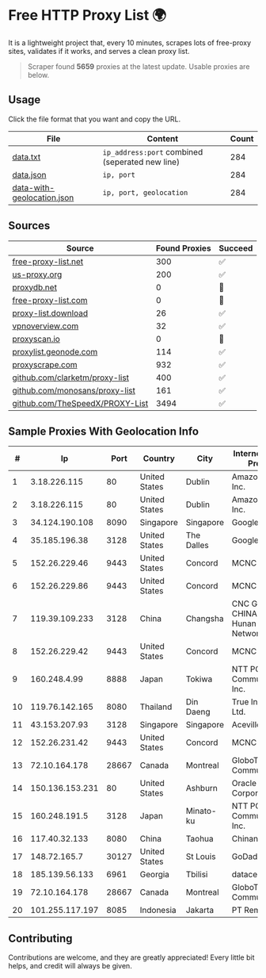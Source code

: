 
# Free HTTP Proxy List 🌍

It is a lightweight project that, every 10 minutes, scrapes lots of free-proxy sites, validates if it works, and serves a clean proxy list.


> Scraper found **5659** proxies at the latest update. Usable proxies are below.

## Usage

Click the file format that you want and copy the URL.


|File|Content|Count|
|----|-------|-----|
|[data.txt](https://raw.githubusercontent.com/themiralay/Proxy-List-World/master/data.txt)|`ip_address:port` combined (seperated new line)|284|
|[data.json](https://raw.githubusercontent.com/themiralay/Proxy-List-World/master/data.json)|`ip, port`|284|
|[data-with-geolocation.json](https://raw.githubusercontent.com/themiralay/Proxy-List-World/master/data-with-geolocation.json)|`ip, port, geolocation`|284|

## Sources

|Source|Found Proxies|Succeed|
|------|-------------|-------|
|[free-proxy-list.net](https://free-proxy-list.net)|300|✅|
|[us-proxy.org](https://www.us-proxy.org)|200|✅|
|[proxydb.net](http://proxydb.net)|0|🚫|
|[free-proxy-list.com](https://free-proxy-list.com/?page=&port=&type%5B%5D=http&type%5B%5D=https&up_time=0&search=Search)|0|🚫|
|[proxy-list.download](https://www.proxy-list.download/HTTP)|26|✅|
|[vpnoverview.com](https://vpnoverview.com/privacy/anonymous-browsing/free-proxy-servers)|32|✅|
|[proxyscan.io](https://www.proxyscan.io)|0|🚫|
|[proxylist.geonode.com](https://proxylist.geonode.com/api/proxy-list?limit=300&page=1&sort_by=lastChecked&sort_type=desc&protocols=http,https)|114|✅|
|[proxyscrape.com](https://api.proxyscrape.com/v2/?request=displayproxies&protocol=http&timeout=10000&country=all&ssl=all&anonymity=all)|932|✅|
|[github.com/clarketm/proxy-list](https://raw.githubusercontent.com/clarketm/proxy-list/master/proxy-list-raw.txt)|400|✅|
|[github.com/monosans/proxy-list](https://raw.githubusercontent.com/monosans/proxy-list/main/proxies/http.txt)|161|✅|
|[github.com/TheSpeedX/PROXY-List](https://raw.githubusercontent.com/TheSpeedX/PROXY-List/master/http.txt)|3494|✅|


## Sample Proxies With Geolocation Info

|#|Ip|Port|Country|City|Internet Service Provider|
|-|--|----|-------|----|-------------------------|
|1|3.18.226.115|80|United States|Dublin|Amazon.com, Inc.|
|2|3.18.226.115|80|United States|Dublin|Amazon.com, Inc.|
|3|34.124.190.108|8090|Singapore|Singapore|Google LLC|
|4|35.185.196.38|3128|United States|The Dalles|Google LLC|
|5|152.26.229.46|9443|United States|Concord|MCNC|
|6|152.26.229.86|9443|United States|Concord|MCNC|
|7|119.39.109.233|3128|China|Changsha|CNC Group CHINA169 Hunan Province Network|
|8|152.26.229.42|9443|United States|Concord|MCNC|
|9|160.248.4.99|8888|Japan|Tokiwa|NTT PC Communications, Inc.|
|10|119.76.142.165|8080|Thailand|Din Daeng|True Internet Co., Ltd.|
|11|43.153.207.93|3128|Singapore|Singapore|Aceville Pte.ltd|
|12|152.26.231.42|9443|United States|Concord|MCNC|
|13|72.10.164.178|28667|Canada|Montreal|GloboTech Communications|
|14|150.136.153.231|80|United States|Ashburn|Oracle Corporation|
|15|160.248.191.5|3128|Japan|Minato-ku|NTT PC Communications, Inc.|
|16|117.40.32.133|8080|China|Taohua|Chinanet|
|17|148.72.165.7|30127|United States|St Louis|GoDaddy.com|
|18|185.139.56.133|6961|Georgia|Tbilisi|datacenter|
|19|72.10.164.178|28667|Canada|Montreal|GloboTech Communications|
|20|101.255.117.197|8085|Indonesia|Jakarta|PT Remala Abadi|



## Contributing

Contributions are welcome, and they are greatly appreciated! Every
little bit helps, and credit will always be given.

